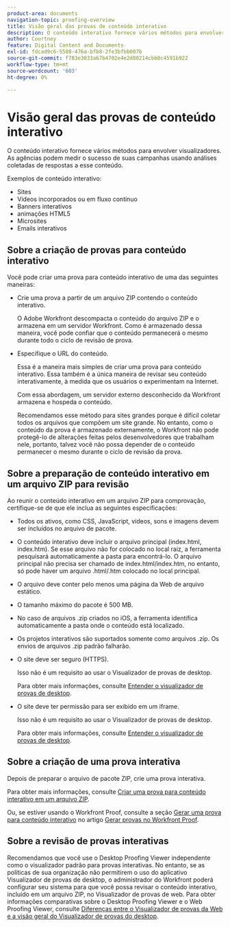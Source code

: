 ```yaml
---
product-area: documents
navigation-topic: proofing-overview
title: Visão geral das provas de conteúdo interativo
description: O conteúdo interativo fornece vários métodos para envolver visualizadores. As agências podem medir o sucesso de suas campanhas usando análises coletadas de respostas a esse conteúdo.
author: Courtney
feature: Digital Content and Documents
exl-id: fdcad9c6-5508-476a-bfb8-2fe3bfbb007b
source-git-commit: f783e3033a67b4702e4e2d80214cbb0c4591b922
workflow-type: tm+mt
source-wordcount: '603'
ht-degree: 0%

---
```


# Visão geral das provas de conteúdo interativo

<!-- Audited: 01/2024 -->

O conteúdo interativo fornece vários métodos para envolver visualizadores. As agências podem medir o sucesso de suas campanhas usando análises coletadas de respostas a esse conteúdo.

Exemplos de conteúdo interativo:

* Sites
* Vídeos incorporados ou em fluxo contínuo
* Banners interativos
* animações HTML5
* Microsites
* Emails interativos

## Sobre a criação de provas para conteúdo interativo

Você pode criar uma prova para conteúdo interativo de uma das seguintes maneiras:

* Crie uma prova a partir de um arquivo ZIP contendo o conteúdo interativo.

  O Adobe Workfront descompacta o conteúdo do arquivo ZIP e o armazena em um servidor Workfront. Como é armazenado dessa maneira, você pode confiar que o conteúdo permanecerá o mesmo durante todo o ciclo de revisão de prova.

* Especifique o URL do conteúdo.

  Essa é a maneira mais simples de criar uma prova para conteúdo interativo. Essa também é a única maneira de revisar seu conteúdo interativamente, à medida que os usuários o experimentam na Internet.

  Com essa abordagem, um servidor externo desconhecido da Workfront armazena e hospeda o conteúdo.

  Recomendamos esse método para sites grandes porque é difícil coletar todos os arquivos que compõem um site grande. No entanto, como o conteúdo da prova é armazenado externamente, o Workfront não pode protegê-lo de alterações feitas pelos desenvolvedores que trabalham nele, portanto, talvez você não possa depender de o conteúdo permanecer o mesmo durante o ciclo de revisão da prova.

## Sobre a preparação de conteúdo interativo em um arquivo ZIP para revisão

Ao reunir o conteúdo interativo em um arquivo ZIP para comprovação, certifique-se de que ele inclua as seguintes especificações:

* Todos os ativos, como CSS, JavaScript, vídeos, sons e imagens devem ser incluídos no arquivo de pacote.
* O conteúdo interativo deve incluir o arquivo principal (index.html, index.htm). Se esse arquivo não for colocado no local raiz, a ferramenta pesquisará automaticamente a pasta para encontrá-lo. O arquivo principal não precisa ser chamado de index.html/index.htm, no entanto, só pode haver um arquivo .html/.htm colocado no local principal.
* O arquivo deve conter pelo menos uma página da Web de arquivo estático.
* O tamanho máximo do pacote é 500 MB.
* No caso de arquivos .zip criados no iOS, a ferramenta identifica automaticamente a pasta onde o conteúdo está localizado.
* Os projetos interativos são suportados somente como arquivos .zip. Os envios de arquivos .zip padrão falharão.
* O site deve ser seguro (HTTPS).

  Isso não é um requisito ao usar o Visualizador de provas de desktop.

  Para obter mais informações, consulte [Entender o visualizador de provas de desktop](../../../workfront-proof/wp-work-proofsfiles/review-proofs-dpv/destop-proofing-viewer.md).

* O site deve ter permissão para ser exibido em um iframe.

  Isso não é um requisito ao usar o Visualizador de provas de desktop.

  Para obter mais informações, consulte [Entender o visualizador de provas de desktop](../../../workfront-proof/wp-work-proofsfiles/review-proofs-dpv/destop-proofing-viewer.md).

## Sobre a criação de uma prova interativa

Depois de preparar o arquivo de pacote ZIP, crie uma prova interativa.

Para obter mais informações, consulte [Criar uma prova para conteúdo interativo em um arquivo ZIP](../../../review-and-approve-work/proofing/creating-proofs-within-workfront/generate-proof-interactive-content.md).

Ou, se estiver usando o Workfront Proof, consulte a seção [Gerar uma prova para conteúdo interativo](../../../workfront-proof/wp-work-proofsfiles/create-proofs-and-files/generate-proofs.md#generate-a-proof-for-interactive-content) no artigo [Gerar provas no Workfront Proof](../../../workfront-proof/wp-work-proofsfiles/create-proofs-and-files/generate-proofs.md).

## Sobre a revisão de provas interativas

Recomendamos que você use o Desktop Proofing Viewer independente como o visualizador padrão para provas interativas. No entanto, se as políticas de sua organização não permitirem o uso do aplicativo Visualizador de provas de desktop, o administrador do Workfront poderá configurar seu sistema para que você possa revisar o conteúdo interativo, incluído em um arquivo ZIP, no Visualizador de provas de web. Para obter informações comparativas sobre o Desktop Proofing Viewer e o Web Proofing Viewer, consulte [Diferenças entre o Visualizador de provas da Web e a visão geral do Visualizador de provas do desktop](../../../review-and-approve-work/proofing/proofing-overview/understand-differences-between-web-viewer.md).

